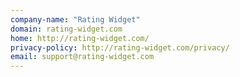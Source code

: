 ```yaml
---
company-name: "Rating Widget"
domain: rating-widget.com
home: http://rating-widget.com/
privacy-policy: http://rating-widget.com/privacy/
email: support@rating-widget.com
---
```




